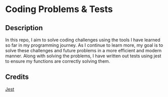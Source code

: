 # Coding Problems & Tests

## Description
    
In this repo, I aim to solve coding challenges using the tools I have learned so far in my programming journey. As I continue to learn more, my goal is to solve these challenges and future problems in a more efficient and modern manner. Along with solving the problems, I have written out tests using jest to ensure my functions are correctly solving them.
    
## Credits
    
[Jest](https://jestjs.io/)